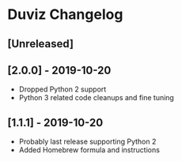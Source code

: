 
# Duviz Changelog


## [Unreleased]


## [2.0.0] - 2019-10-20

- Dropped Python 2 support
- Python 3 related code cleanups and fine tuning


## [1.1.1] - 2019-10-20

- Probably last release supporting Python 2
- Added Homebrew formula and instructions